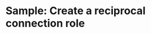 # Sample: Create a reciprocal connection role

<!-- https://docs.microsoft.com/en-us/dynamics365/customer-engagement/developer/sample-create-reciprocal-connection-role-early-bound -->